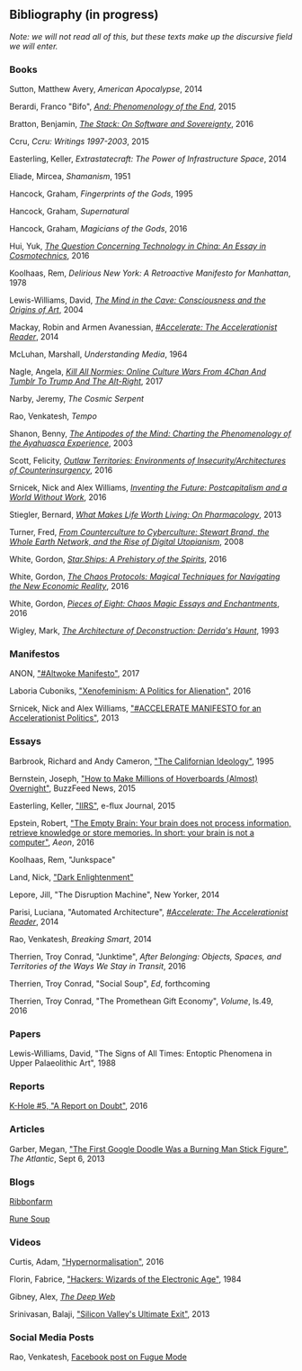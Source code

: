 ## Bibliography (in progress)
*Note: we will not read all of this, but these texts make up the discursive field we will enter.*

### Books
Sutton, Matthew Avery, *American Apocalypse*, 2014

Berardi, Franco "Bifo", [*And: Phenomenology of the End*](https://www.amazon.com/Phenomenology-End-Semiotext-Foreign-Agents/dp/1584351705), 2015

Bratton, Benjamin, [*The Stack: On Software and Sovereignty*](https://www.amazon.com/Stack-Software-Sovereignty-Studies/dp/026202957X/ref=sr_1_1?s=books&ie=UTF8&qid=1504282453&sr=1-1&keywords=bratton+the+stack), 2016

Ccru, *Ccru: Writings 1997-2003*, 2015

Easterling, Keller, *Extrastatecraft: The Power of Infrastructure Space*, 2014

Eliade, Mircea, *Shamanism*, 1951

Hancock, Graham, *Fingerprints of the Gods*, 1995

Hancock, Graham, *Supernatural*

Hancock, Graham, *Magicians of the Gods*, 2016

Hui, Yuk, [*The Question Concerning Technology in China: An Essay in Cosmotechnics*](https://www.amazon.com/Question-Concerning-Technology-China/dp/0995455007/ref=sr_1_1?ie=UTF8&qid=1505753094&sr=8-1&keywords=the+question+concerning+technology+in+china), 2016

Koolhaas, Rem, *Delirious New York: A Retroactive Manifesto for Manhattan*, 1978

Lewis-Williams, David, [*The Mind in the Cave: Consciousness and the Origins of Art*](https://www.amazon.com/Mind-Cave-Consciousness-Origins-Art/dp/0500284652/ref=sr_1_1?s=books&ie=UTF8&qid=1504282379&sr=1-1&keywords=david+lewis-williams+mind+in+cave), 2004

Mackay, Robin and Armen Avanessian, [*#Accelerate: The Accelerationist Reader*](https://www.amazon.com/Accelerate-Accelerationist-Reader-Robin-Mackay/dp/0957529554), 2014

McLuhan, Marshall, *Understanding Media*, 1964

Nagle, Angela, [*Kill All Normies: Online Culture Wars From 4Chan And Tumblr To Trump And The Alt-Right*](https://www.amazon.com/Kill-All-Normies-Culture-Alt-Right/dp/1785355430/ref=pd_lutyp_cxhsh_1_2?_encoding=UTF8&pd_rd_i=1785355430&pd_rd_r=QYN75VM1FBPE125V3374&pd_rd_w=MdR9N&pd_rd_wg=NXOw3&psc=1&refRID=QYN75VM1FBPE125V3374), 2017

Narby, Jeremy, *The Cosmic Serpent*

Rao, Venkatesh, *Tempo*

Shanon, Benny, [*The Antipodes of the Mind: Charting the Phenomenology of the Ayahuasca Experience*](https://www.amazon.com/Antipodes-Mind-Phenomenology-Ayahuasca-Experience/dp/0199252939/ref=sr_1_fkmr0_1?s=books&ie=UTF8&qid=1504281858&sr=1-1-fkmr0&keywords=benny+shannon+antipodes+of+the+mind), 2003

Scott, Felicity, [*Outlaw Territories: Environments of Insecurity/Architectures of Counterinsurgency*](https://www.amazon.com/Outlaw-Territories-Environments-Architectures-Counterinsurgency/dp/1935408739/ref=sr_1_1?s=books&ie=UTF8&qid=1504281826&sr=1-1&keywords=felicity+scott+outlaw+territories), 2016

Srnicek, Nick and Alex Williams, [*Inventing the Future: Postcapitalism and a World Without Work*](https://www.amazon.com/Inventing-Future-revised-updated-Postcapitalism/dp/1784786225/ref=sr_1_1?s=books&ie=UTF8&qid=1504281951&sr=1-1&keywords=srnicek+inventing+the+future), 2016

Stiegler, Bernard, [*What Makes Life Worth Living: On Pharmacology*](https://www.amazon.com/What-Makes-Life-Worth-Living/dp/0745662714), 2013

Turner, Fred, [*From Counterculture to Cyberculture: Stewart Brand, the Whole Earth Network, and the Rise of Digital Utopianism*](https://www.amazon.com/Counterculture-Cyberculture-Stewart-Network-Utopianism/dp/0226817423), 2008

White, Gordon, [*Star.Ships: A Prehistory of the Spirits*](https://www.amazon.com/Star-Ships-Prehistory-Gordon-White/dp/0993120091/ref=sr_1_1?s=books&ie=UTF8&qid=1504282014&sr=1-1&keywords=gordon+white+star.ships), 2016

White, Gordon, [*The Chaos Protocols: Magical Techniques for Navigating the New Economic Reality*](https://www.amazon.com/Chaos-Protocols-Techniques-Navigating-Economic/dp/0738744719/ref=sr_1_1?s=books&ie=UTF8&qid=1504282043&sr=1-1&keywords=gordon+white+chaos+protocols), 2016

White, Gordon, [*Pieces of Eight: Chaos Magic Essays and Enchantments*](https://www.amazon.com/Pieces-Eight-Chaos-Essays-Enchantments-ebook/dp/B01J9REBIQ/ref=sr_1_1?s=books&ie=UTF8&qid=1504282068&sr=1-1&keywords=gordon+white+piece+of+eight), 2016

Wigley, Mark, [*The Architecture of Deconstruction: Derrida's Haunt*](https://mitpress.mit.edu/books/architecture-deconstruction), 1993

### Manifestos
ANON, ["#Altwoke Manifesto"](http://tripleampersand.org/alt-woke-manifesto/), 2017

Laboria Cuboniks, ["Xenofeminism: A Politics for Alienation"](http://www.laboriacuboniks.net/), 2016

Srnicek, Nick and Alex Williams, ["#ACCELERATE MANIFESTO for an Accelerationist Politics"](http://criticallegalthinking.com/2013/05/14/accelerate-manifesto-for-an-accelerationist-politics/), 2013


### Essays
Barbrook, Richard and Andy Cameron, ["The Californian Ideology"](http://www.comune.torino.it/gioart/big/bigguest/riflessioni/californian_engl.pdf), 1995

Bernstein, Joseph, ["How to Make Millions of Hoverboards (Almost) Overnight"](https://www.buzzfeed.com/josephbernstein/how-to-make-millions-of-hoverboards-almost-overnight?utm_term=.bawyxby8VE#.qh5AZ1AMxO), BuzzFeed News, 2015

Easterling, Keller, ["IIRS"](http://www.e-flux.com/journal/64/60837/iirs/), e-flux Journal, 2015

Epstein, Robert, ["The Empty Brain: Your brain does not process information, retrieve knowledge or store memories. In short: your brain is not a computer"](https://aeon.co/essays/your-brain-does-not-process-information-and-it-is-not-a-computer), *Aeon*, 2016

Koolhaas, Rem, "Junkspace"

Land, Nick, ["Dark Enlightenment"](http://www.thedarkenlightenment.com/the-dark-enlightenment-by-nick-land/)

Lepore, Jill, "The Disruption Machine", New Yorker, 2014

Parisi, Luciana, "Automated Architecture", [*#Accelerate: The Accelerationist Reader*](https://www.amazon.com/Accelerate-Accelerationist-Reader-Robin-Mackay/dp/0957529554), 2014

Rao, Venkatesh, *Breaking Smart*, 2014

Therrien, Troy Conrad, "Junktime", *After Belonging: Objects, Spaces, and Territories of the Ways We Stay in Transit*, 2016

Therrien, Troy Conrad, "Social Soup", *Ed*, forthcoming

Therrien, Troy Conrad, "The Promethean Gift Economy", *Volume*, Is.49, 2016

### Papers
Lewis-Williams, David, "The Signs of All Times: Entoptic Phenomena in Upper Palaeolithic Art", 1988

### Reports
[K-Hole \#5, "A Report on Doubt"](http://khole.net/), 2016

### Articles
Garber, Megan, ["The First Google Doodle Was a Burning Man Stick Figure"](https://www.theatlantic.com/technology/archive/2013/09/the-first-google-doodle-was-a-burning-man-stick-figure/279416/), *The Atlantic*, Sept 6, 2013

### Blogs
[Ribbonfarm](https://www.ribbonfarm.com/)

[Rune Soup](https://runesoup.com/)

### Videos
Curtis, Adam, ["Hypernormalisation"](https://www.youtube.com/watch?v=9aLQPNPlK5M), 2016

Florin, Fabrice, ["Hackers: Wizards of the Electronic Age"](https://www.youtube.com/watch?v=zOP1LNr70aU), 1984

Gibney, Alex, [*The Deep Web*](http://www.imdb.com/title/tt3312868/)

Srinivasan, Balaji, ["Silicon Valley's Ultimate Exit"](https://www.youtube.com/watch?v=cOubCHLXT6A), 2013

### Social Media Posts
Rao, Venkatesh, [Facebook post on Fugue Mode](https://www.facebook.com/vgururao/posts/10155833122051907)
